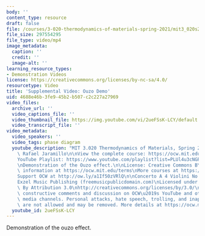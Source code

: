```yaml
---
body: ''
content_type: resource
draft: false
file: /courses/3-020-thermodynamics-of-materials-spring-2021/mit3_020s21_demo_03_1080p_v2_360p_16_9.mp4
file_size: 297554295
file_type: video/mp4
image_metadata:
  caption: ''
  credit: ''
  image-alt: ''
learning_resource_types:
- Demonstration Videos
license: https://creativecommons.org/licenses/by-nc-sa/4.0/
resourcetype: Video
title: 'Supplemental Video: Ouzo Demo'
uid: 4688e46b-3fe9-45b2-b507-c2c227a27969
video_files:
  archive_url: ''
  video_captions_file: ''
  video_thumbnail_file: https://img.youtube.com/vi/2ueFSsK-LCY/default.jpg
  video_transcript_file: ''
video_metadata:
  video_speakers: ''
  video_tags: phase diagram
  youtube_description: "MIT 3.020 Thermodynamics of Materials, Spring 2021\nInstructor:\
    \ Rafael Jaramillo\n\nView the complete course: https://ocw.mit.edu/sites/3020-thermodynamics-of-materials/\n\
    YouTube Playlist: https://www.youtube.com/playlist?list=PLUl4u3cNGP61g-yRbJz4ghFPJLiok1HxX\n\
    \nDemonstration of the Ouzo effect.\n\nLicense: Creative Commons BY-NC-SA\nMore\
    \ information at https://ocw.mit.edu/terms\nMore courses at https://ocw.mit.edu\n\
    Support OCW at http://ow.ly/a1If50zVRlQ\n\nConcerto A 4 Violini No 2 (Telemann)\n\
    Exzel Music Publishing (freemusicpublicdomain.com)\nLicensed under Creative Commons:\
    \ By Attribution 3.0\nhttp://creativecommons.org/licenses/by/3.0/\n\nWe encourage\
    \ constructive comments and discussion on OCW\u2019s YouTube and other social\
    \ media channels. Personal attacks, hate speech, trolling, and inappropriate comments\
    \ are not allowed and may be removed. More details at https://ocw.mit.edu/comments."
  youtube_id: 2ueFSsK-LCY
---
```

Demonstration of the ouzo effect.